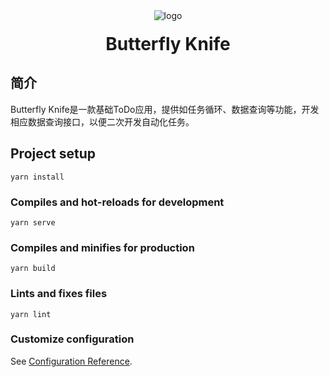 <div style="text-align: center;">
  <img src="../butterfly-knife/src/assets/logo.png" alt="logo">
  <h1 style="margin-top: 20px;">Butterfly Knife</h1>
</div>

## 简介
Butterfly Knife是一款基础ToDo应用，提供如任务循环、数据查询等功能，开发相应数据查询接口，以便二次开发自动化任务。

## Project setup

```
yarn install
```

### Compiles and hot-reloads for development

```
yarn serve
```

### Compiles and minifies for production

```
yarn build
```

### Lints and fixes files

```
yarn lint
```

### Customize configuration

See [Configuration Reference](https://cli.vuejs.org/config/).
